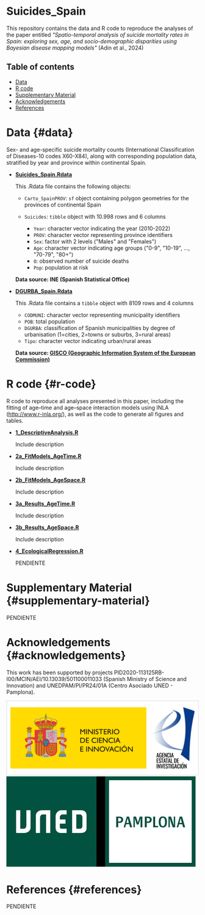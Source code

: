 # Suicides_Spain

This repository contains the data and R code to reproduce the analyses of the paper entitled *"Spatio-temporal analysis of suicide mortality rates in Spain: exploring sex, age, and socio-demographic disparities using Bayesian disease mapping models"* (Adin et al., 2024)

## Table of contents

-   [Data](#data)
-   [R code](#r-code)
-   [Supplementary Material](#supplementary-material)
-   [Acknowledgements](#Acknowledgements)
-   [References](#references)

# Data {#data}

Sex- and age-specific suicide mortality counts (International Classification of Diseases-10 codes X60-X84), along with corresponding population data, stratified by year and province within continental Spain.

-   [**Suicides_Spain.Rdata**](https://github.com/spatialstatisticsupna/Suicides_Spain/blob/master/data/Suicides_Spain.Rdata)

    This .Rdata file contains the following objects:

    -   `Carto_SpainPROV`: `sf` object containing polygon geometries for the provinces of continental Spain

    -   `Suicides`: `tibble` object with 10.998 rows and 6 columns

        -   `Year`: character vector indicating the year (2010-2022)
        -   `PROV`: character vector representing province identifiers
        -   `Sex`: factor with 2 levels ("Males" and "Females")
        -   `Age`: character vector indicating age groups ("0-9", "10-19", ..., "70-79", "80+")
        -   `O`: observed number of suicide deaths
        -   `Pop`: population at risk

    **Data source: INE (Spanish Statistical Office)**

-   [**DGURBA_Spain.Rdata**](https://github.com/spatialstatisticsupna/Suicides_Spain/blob/master/data/DGURBA_Spain.Rdata)

    This .Rdata file contains a `tibble` object with 8109 rows and 4 columns

    -   `CODMUNI`: character vector representing municipality identifiers
    -   `POB`: total population
    -   `DGURBA`: classification of Spanish municipalities by degree of urbanisation (1=cities, 2=towns or suburbs, 3=rural areas)
    -   `Tipo`: character vector indicating urban/rural areas

    **Data source: [GISCO (Geographic Information System of the European Commission)](https://ec.europa.eu/eurostat/web/gisco/geodata/population-distribution/degree-urbanisation)**

# R code {#r-code}

R code to reproduce all analyses presented in this paper, including the fitting of age–time and age–space interaction models using INLA (<http://www.r-inla.org/>), as well as the code to generate all figures and tables.

-   [**1_DescriptiveAnalysis.R**](https://github.com/spatialstatisticsupna/Suicides_Spain/blob/master/R/1_DescriptiveAnalysis.R)

    Include description

-   [**2a_FitModels_AgeTime.R**](https://github.com/spatialstatisticsupna/Suicides_Spain/blob/master/R/2a_FitModels_AgeTime.R)

    Include description

-   [**2b_FitModels_AgeSpace.R**](https://github.com/spatialstatisticsupna/Suicides_Spain/blob/master/R/2b_FitModels_AgeSpace.R)

    Include description

-   [**3a_Results_AgeTime.R**](https://github.com/spatialstatisticsupna/Suicides_Spain/blob/master/R/3a_Results_AgeTime.R)

    Include description

-   [**3b_Results_AgeSpace.R**](https://github.com/spatialstatisticsupna/Suicides_Spain/blob/master/R/3b_Results_AgeSpace.R)

    Include description

-   [**4_EcologicalRegression.R**](https://github.com/spatialstatisticsupna/Suicides_Spain/blob/master/R/4_EcologicalRegression.R)

    PENDIENTE

# Supplementary Material {#supplementary-material}

PENDIENTE

# Acknowledgements {#acknowledgements}

This work has been supported by projects PID2020-113125RB-I00/MCIN/AEI/10.13039/501100011033 (Spanish Ministry of Science and Innovation) and UNEDPAM/PI/PR24/01A (Centro Asociado UNED - Pamplona).

![plot](https://github.com/spatialstatisticsupna/Suicides_Spain/blob/main/micin-aei.jpg)
![plot](https://github.com/spatialstatisticsupna/Suicides_Spain/blob/main/UNED_Pamplona.jpg)


# References {#references}

PENDIENTE
